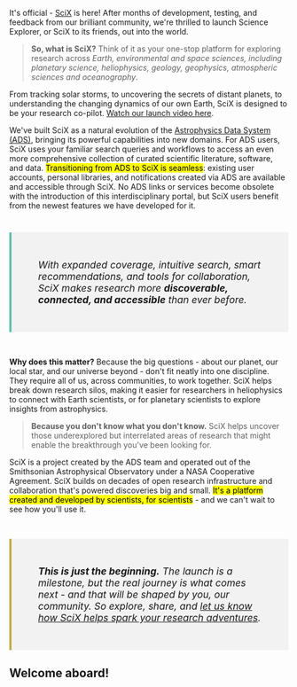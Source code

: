 It's official - [SciX](http://scixplorer.org) is here! After months of development, testing, and feedback from our brilliant community, we're thrilled to launch Science Explorer, or SciX to its friends, out into the world.

> **So, what is SciX?** Think of it as your one-stop platform for exploring research across *Earth, environmental and space sciences, including planetary science, heliophysics, geology, geophysics, atmospheric sciences and oceanography*.

From tracking solar storms, to uncovering the secrets of distant planets, to understanding the changing dynamics of our own Earth, SciX is designed to be your research co-pilot. [Watch our launch video here](https://www.youtube.com/watch?v=sgJ-LolRLu8).

We've built SciX as a natural evolution of the [Astrophysics Data System (ADS)](https://ui.adsabs.harvard.edu), bringing its powerful capabilities into new domains. For ADS users, SciX uses your familiar search queries and workflows to access an even more comprehensive collection of curated scientific literature, software, and data. <mark>Transitioning from ADS to SciX is seamless</mark>: existing user accounts, personal libraries, and notifications created via ADS are available and accessible through SciX. No ADS links or services become obsolete with the introduction of this interdisciplinary portal, but SciX users benefit from the newest features we have developed for it.

<div style="height: 10px;"></div>
<div style="background-color: #F2F2F2; border-left: 4px solid #5FBFAE; padding: 3rem; margin: 1rem 0; font-style: italic; border-radius: 0; font-size: 1.25em;">
With expanded coverage, intuitive search, smart recommendations, and tools for collaboration, SciX makes research more <strong>discoverable, connected, and accessible</strong> than ever before.
</div>
<div style="height: 15px;"></div>

**Why does this matter?** Because the big questions - about our planet, our local star, and our universe beyond - don't fit neatly into one discipline. They require all of us, across communities, to work together. SciX helps break down research silos, making it easier for researchers in heliophysics to connect with Earth scientists, or for planetary scientists to explore insights from astrophysics. 

> **Because you don't know what you don't know.** SciX helps uncover those underexplored but interrelated areas of research that might enable the breakthrough you've been looking for.

SciX is a project created by the ADS team and operated out of the Smithsonian Astrophysical Observatory under a NASA Cooperative Agreement. SciX builds on decades of open research infrastructure and collaboration that's powered discoveries big and small. <mark>It's a platform created and developed by scientists, for scientists</mark> - and we can't wait to see how you'll use it.

<div style="height: 15px;"></div>
<div style="background-color: #F2F2F2; border-left: 4px solid #BFAC4B; padding: 3rem; margin: 1rem 0; font-style: italic; border-radius: 0; font-size: 1.25em;">
<strong>This is just the beginning.</strong> The launch is a milestone, but the real journey is what comes next - and that will be shaped by you, our community. So explore, share, and <a href="https://docs.google.com/forms/d/e/1FAIpQLSdm9JYp8fFm1UwtR4Nman_s60FTGnDitW7dcsBZoYcrsdLQig/viewform?usp=header">let us know how SciX helps spark your research adventures</a>.
</div>

## Welcome aboard!

